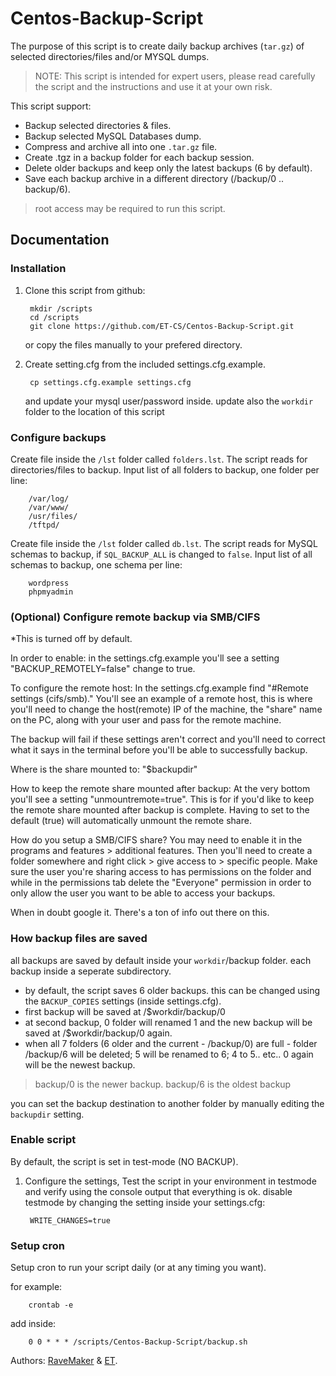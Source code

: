 Centos-Backup-Script
====================

The purpose of this script is to create daily backup archives (`tar.gz`) of selected directories/files and/or MYSQL dumps.

> NOTE: This script is intended for expert users, 
please read carefully the script and the instructions and use it at your own risk.

This script support:

* Backup selected directories & files.
* Backup selected MySQL Databases dump.
* Compress and archive all into one `.tar.gz` file.
* Create .tgz in a backup folder for each backup session.
* Delete older backups and keep only the latest backups (6 by default).
* Save each backup archive in a different directory (/backup/0 .. backup/6).

> root access may be required to run this script.

Documentation
-------------

### Installation

1. Clone this script from github:

	    mkdir /scripts
	    cd /scripts
	    git clone https://github.com/ET-CS/Centos-Backup-Script.git

	or copy the files manually to your prefered directory.

2. Create setting.cfg from the included settings.cfg.example.

	    cp settings.cfg.example settings.cfg

	and update your mysql user/password inside.
	update also the `workdir` folder to the location of this script

### Configure backups
Create file inside the `/lst` folder called `folders.lst`.
The script reads for directories/files to backup. Input list of all folders to backup, one folder per line:

		/var/log/
        /var/www/
        /usr/files/
        /tftpd/
        
Create file inside the `/lst` folder called `db.lst`.
The script reads for MySQL schemas to backup, if `SQL_BACKUP_ALL` is changed to `false`. Input list of all schemas to backup, one schema per line:

		wordpress
        phpmyadmin

### (Optional) Configure remote backup via SMB/CIFS
*This is turned off by default.

In order to enable:
in the settings.cfg.example you'll see a setting "BACKUP_REMOTELY=false" change to true.

To configure the remote host:
In the settings.cfg.example find "#Remote settings (cifs/smb)." You'll see an example of a remote host, this is where you'll need to change the host(remote) IP of the machine, the "share" name on the PC, along with your user and pass for the remote machine.

The backup will fail if these settings aren't correct and you'll need to correct what it says in the terminal before you'll be able to successfully backup.

Where is the share mounted to:
"$backupdir"

How to keep the remote share mounted after backup:
At the very bottom you'll see a setting "unmountremote=true". This is for if you'd like to keep the remote share mounted after backup is complete. Having to set to the default (true) will automatically unmount the remote share.

How do you setup a SMB/CIFS share?
You may need to enable it in the programs and features > additional features. Then you'll need to create a folder somewhere and right click > give access to > specific people. Make sure the user you're sharing access to has permissions on the folder and while in the permissions tab delete the "Everyone" permission in order to only allow the user you want to be able to access your backups. 

When in doubt google it. There's a ton of info out there on this. 

### How backup files are saved
all backups are saved by default inside your `workdir`/backup folder. each backup inside a seperate subdirectory.

* by default, the script saves 6 older backups. this can be changed using the `BACKUP_COPIES` settings (inside settings.cfg).
* first backup will be saved at /$workdir/backup/0
* at second backup, 0 folder will renamed 1 and the new backup will be saved at /$workdir/backup/0 again.
* when all 7 folders (6 older and the current - /backup/0) are full - folder /backup/6 will be deleted; 5 will be renamed to 6; 4 to 5.. etc.. 0 again will be the newest backup.

> backup/0 is the newer backup. backup/6 is the oldest backup  

you can set the backup destination to another folder by manually editing the `backupdir` setting. 

### Enable script
By default, the script is set in test-mode (NO BACKUP). 

1. Configure the settings, Test the script in your environment in testmode and verify using the console output that everything is ok. disable testmode by changing the setting inside your settings.cfg:
 
		WRITE_CHANGES=true

### Setup cron
Setup cron to run your script daily (or at any timing you want).

for example:

	    crontab -e

add inside:

	    0 0 * * * /scripts/Centos-Backup-Script/backup.sh

Authors: [RaveMaker][RaveMaker] & [ET][ET].

[RaveMaker]: http://ravemaker.net
[ET]: http://etcs.me
